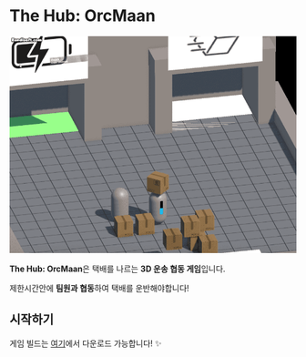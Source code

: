 # The Hub: OrcMaan

![GIF](preview1.gif) 

**The Hub: OrcMaan**은 택배를 나르는 **3D 운송 협동 게임**입니다. 

제한시간안에 **팀원과 협동**하여 택배를 운반해야합니다!

## 시작하기

게임 빌드는 [여기](https://github.com/goalgoloo1/KJ3-W02/releases/tag/1.0.0)에서 다운로드 가능합니다! ✨

